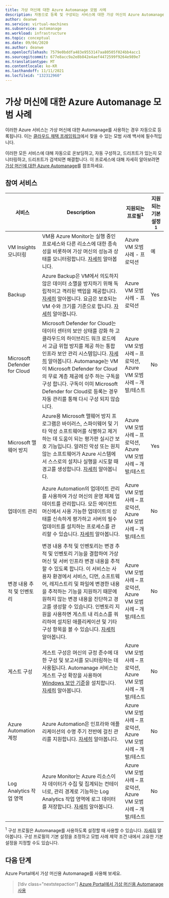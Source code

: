 ```yaml
---
title: 가상 머신에 대한 Azure Automanage 모범 사례
description: 자동으로 등록 및 구성되는 서비스에 대한 가상 머신의 Azure Automanage 모범 사례에 대해 알아봅니다.
author: deanwe
ms.service: virtual-machines
ms.subservice: automanage
ms.workload: infrastructure
ms.topic: conceptual
ms.date: 09/04/2020
ms.author: deanwe
ms.openlocfilehash: 7579e0bddfa483e9553147aa80505f024bb4acc1
ms.sourcegitcommit: 677e8acc9a2e8b842e4aef4472599f9264e989e7
ms.translationtype: MT
ms.contentlocale: ko-KR
ms.lasthandoff: 11/11/2021
ms.locfileid: "132312960"
---
```

# <a name="azure-automanage-for-virtual-machines-best-practices"></a>가상 머신에 대한 Azure Automanage 모범 사례

이러한 Azure 서비스는 가상 머신에 대한 Automanage를 사용하는 경우 자동으로 등록됩니다. 이는 [클라우드 채택 프레임워크](/azure/cloud-adoption-framework/manage/azure-server-management)에서 찾을 수 있는 모범 사례 백서에 필수적입니다.

이러한 모든 서비스에 대해 자동으로 온보딩하고, 자동 구성하고, 드리프트가 있는지 모니터링하고, 드리프트가 검색되면 해결합니다. 이 프로세스에 대해 자세히 알아보려면 [가상 머신에 대한 Azure Automanage](automanage-virtual-machines.md)를 참조하세요.


## <a name="participating-services"></a>참여 서비스

|서비스    |Description    |지원되는 프로필<sup>1</sup>    |지원되는 기본 설정 <sup>1</sup>    |
|-----------|---------------|----------------------|-------------------------|
|VM Insights 모니터링    |VM용 Azure Monitor는 실행 중인 프로세스와 다른 리소스에 대한 종속성을 비롯하여 가상 머신의 성능과 상태를 모니터링합니다. [자세히](../azure-monitor/vm/vminsights-overview.md) 알아봅니다.    |Azure VM 모범 사례 - 프로덕션    |예    |
|Backup    |Azure Backup은 VM에서 의도하지 않은 데이터 소멸을 방지하기 위해 독립적이고 격리된 백업을 제공합니다. [자세히](../backup/backup-azure-vms-introduction.md) 알아봅니다. 요금은 보호되는 VM 수와 크기를 기준으로 합니다. [자세히](https://azure.microsoft.com/pricing/details/backup/) 알아봅니다.    |Azure VM 모범 사례 - 프로덕션    |Yes    |
|Microsoft Defender for Cloud    |Microsoft Defender for Cloud는 데이터 센터의 보안 상태를 강화 하 고 클라우드의 하이브리드 워크 로드에서 고급 위협 방지를 제공 하는 통합 인프라 보안 관리 시스템입니다. [자세히](../security-center/security-center-introduction.md) 알아봅니다.  Automanage는 VM이 Microsoft Defender for Cloud의 무료 계층 제공에 상주 하는 구독을 구성 합니다. 구독이 이미 Microsoft Defender for Cloud로 등록는 경우 자동 관리를 통해 다시 구성 되지 않습니다.    |Azure VM 모범 사례 – 프로덕션, Azure VM 모범 사례 – 개발/테스트    |No    |
|Microsoft 맬웨어 방지    |Azure용 Microsoft 맬웨어 방지 프로그램은 바이러스, 스파이웨어 및 기타 악성 소프트웨어를 식별하고 제거하는 데 도움이 되는 평가판 실시간 보호 기능입니다. 알려진 악성 또는 원치 않는 소프트웨어가 Azure 시스템에서 스스로의 설치나 실행을 시도할 때 경고를 생성합니다. [자세히](../security/fundamentals/antimalware.md) 알아봅니다. |Azure VM 모범 사례 – 프로덕션, Azure VM 모범 사례 – 개발/테스트    |Yes    |
|업데이트 관리    |Azure Automation의 업데이트 관리를 사용하여 가상 머신의 운영 체제 업데이트를 관리합니다. 모든 에이전트 머신에서 사용 가능한 업데이트의 상태를 신속하게 평가하고 서버의 필수 업데이트를 설치하는 프로세스를 관리할 수 있습니다. [자세히](../automation/update-management/overview.md) 알아봅니다.    |Azure VM 모범 사례 – 프로덕션, Azure VM 모범 사례 – 개발/테스트    |No    |
|변경 내용 추적 및 인벤토리    |변경 내용 추적 및 인벤토리는 변경 추적 및 인벤토리 기능을 결합하여 가상 머신 및 서버 인프라 변경 내용을 추적할 수 있도록 합니다. 이 서비스는 사용자 환경에서 서비스, 디먼, 소프트웨어, 레지스트리 및 파일에 변경한 내용을 추적하는 기능을 지원하기 때문에 원하지 않는 변경 내용을 진단하고 경고를 생성할 수 있습니다. 인벤토리 지원을 사용하면 게스트 내 리소스를 쿼리하여 설치된 애플리케이션 및 기타 구성 항목을 볼 수 있습니다.  [자세히](../automation/change-tracking/overview.md) 알아봅니다.    |Azure VM 모범 사례 – 프로덕션, Azure VM 모범 사례 – 개발/테스트    |No    |
|게스트 구성 | 게스트 구성은 머신의 규정 준수에 대한 구성 및 보고서를 모니터링하는 데 사용됩니다. Automanage 서비스는 게스트 구성 확장을 사용하여 [Windows 보안 기준](/windows/security/threat-protection/windows-security-baselines)을 설치합니다. [자세히](../governance/policy/concepts/guest-configuration.md) 알아봅니다.    |Azure VM 모범 사례 – 프로덕션, Azure VM 모범 사례 – 개발/테스트    |No    |
|Azure Automation 계정    |Azure Automation은 인프라와 애플리케이션의 수명 주기 전반에 걸친 관리를 지원합니다. [자세히](../automation/automation-intro.md) 알아봅니다.    |Azure VM 모범 사례 – 프로덕션, Azure VM 모범 사례 – 개발/테스트    |No    |
|Log Analytics 작업 영역    |Azure Monitor는 Azure 리소스이자 데이터가 수집 및 집계되는 컨테이너로, 관리 경계로 기능하는 Log Analytics 작업 영역에 로그 데이터를 저장합니다. [자세히](../azure-monitor/logs/design-logs-deployment.md) 알아봅니다.    |Azure VM 모범 사례 – 프로덕션, Azure VM 모범 사례 – 개발/테스트    |No    |


<sup>1</sup> 구성 프로필은 Automanage를 사용하도록 설정할 때 사용할 수 있습니다. [자세히](automanage-virtual-machines.md) 알아봅니다. 구성 프로필의 기본 설정을 조정하고 모범 사례 제약 조건 내에서 고유한 기본 설정을 지정할 수도 있습니다.


## <a name="next-steps"></a>다음 단계

Azure Portal에서 가상 머신용 Automanage를 사용해 보세요.

> [!div class="nextstepaction"]
> [Azure Portal에서 가상 머신용 Automanage 사용](quick-create-virtual-machines-portal.md)
